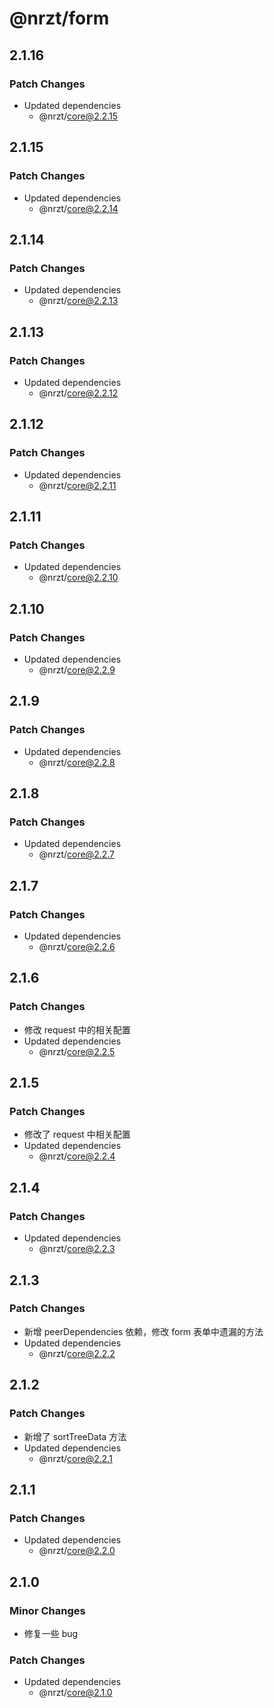 # @nrzt/form

## 2.1.16

### Patch Changes

- Updated dependencies
  - @nrzt/core@2.2.15

## 2.1.15

### Patch Changes

- Updated dependencies
  - @nrzt/core@2.2.14

## 2.1.14

### Patch Changes

- Updated dependencies
  - @nrzt/core@2.2.13

## 2.1.13

### Patch Changes

- Updated dependencies
  - @nrzt/core@2.2.12

## 2.1.12

### Patch Changes

- Updated dependencies
  - @nrzt/core@2.2.11

## 2.1.11

### Patch Changes

- Updated dependencies
  - @nrzt/core@2.2.10

## 2.1.10

### Patch Changes

- Updated dependencies
  - @nrzt/core@2.2.9

## 2.1.9

### Patch Changes

- Updated dependencies
  - @nrzt/core@2.2.8

## 2.1.8

### Patch Changes

- Updated dependencies
  - @nrzt/core@2.2.7

## 2.1.7

### Patch Changes

- Updated dependencies
  - @nrzt/core@2.2.6

## 2.1.6

### Patch Changes

- 修改 request 中的相关配置
- Updated dependencies
  - @nrzt/core@2.2.5

## 2.1.5

### Patch Changes

- 修改了 request 中相关配置
- Updated dependencies
  - @nrzt/core@2.2.4

## 2.1.4

### Patch Changes

- Updated dependencies
  - @nrzt/core@2.2.3

## 2.1.3

### Patch Changes

- 新增 peerDependencies 依赖，修改 form 表单中遗漏的方法
- Updated dependencies
  - @nrzt/core@2.2.2

## 2.1.2

### Patch Changes

- 新增了 sortTreeData 方法
- Updated dependencies
  - @nrzt/core@2.2.1

## 2.1.1

### Patch Changes

- Updated dependencies
  - @nrzt/core@2.2.0

## 2.1.0

### Minor Changes

- 修复一些 bug

### Patch Changes

- Updated dependencies
  - @nrzt/core@2.1.0
